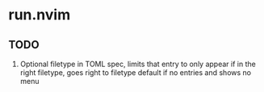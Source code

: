 # run.nvim

## TODO

1. Optional filetype in TOML spec, limits that entry to only appear if in the right filetype, goes right to filetype default if no entries and shows no menu
